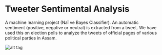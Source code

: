 # Tweeter Sentimental Analysis

A machine learning project (Naï ve Bayes Classifier).
An automatic sentiment (positive, negative or neutral) is extracted from a tweet. We have used this on election polls to
analyze the tweets of official pages of various political parties in Assam.

![alt tag](https://github.com/arpitp29/Twitter-Sentimental-Analysis/blob/master/result.png?raw=true)
